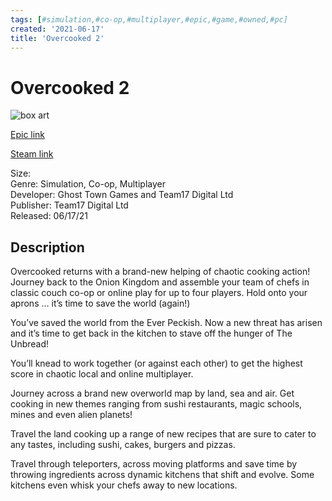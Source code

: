 ```yaml
---
tags: [#simulation,#co-op,#multiplayer,#epic,#game,#owned,#pc]
created: '2021-06-17'
title: 'Overcooked 2'
---
```

# Overcooked 2

![box art](https://cdn1.epicgames.com/salesEvent/salesEvent/egs-overcooked2-Wide_2560x1440-808fbab09ed3ab49d6d0107683cbba8b?h=270&amp;resize=1&amp;w=480)

[Epic link](https://www.epicgames.com/store/en-US/p/overcooked-2)

[Steam link](https://store.steampowered.com/app/728880/Overcooked_2/?snr=1_7_7_151_150_1)

Size:   
Genre: Simulation, Co-op, Multiplayer  
Developer: Ghost Town Games and Team17 Digital Ltd  
Publisher: Team17 Digital Ltd  
Released: 06/17/21  

## Description

Overcooked returns with a brand-new helping of chaotic cooking action! Journey back to the Onion Kingdom and assemble your team of chefs in classic couch co-op or online play for up to four players. Hold onto your aprons … it’s time to save the world (again!)

You’ve saved the world from the Ever Peckish. Now a new threat has arisen and it’s time to get back in the kitchen to stave off the hunger of The Unbread!

You’ll knead to work together (or against each other) to get the highest score in chaotic local and online multiplayer.

Journey across a brand new overworld map by land, sea and air. Get cooking in new themes ranging from sushi restaurants, magic schools, mines and even alien planets!

Travel the land cooking up a range of new recipes that are sure to cater to any tastes, including sushi, cakes, burgers and pizzas.

Travel through teleporters, across moving platforms and save time by throwing ingredients across dynamic kitchens that shift and evolve. Some kitchens even whisk your chefs away to new locations.
